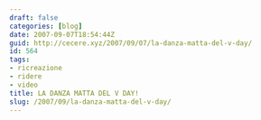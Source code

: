 ```yaml
---
draft: false
categories: [blog]
date: 2007-09-07T18:54:44Z
guid: http://cecere.xyz/2007/09/07/la-danza-matta-del-v-day/
id: 564
tags:
- ricreazione
- ridere
- video
title: LA DANZA MATTA DEL V DAY!
slug: /2007/09/la-danza-matta-del-v-day/
---
```


